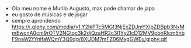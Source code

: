 - Ola meu nome é Murilo Augusto, mas pode chamar de japa
- eu gosto de músicas e de jogar
- sempre aprendendo
https://i.giphy.com/media/v1.Y2lkPTc5MGI3NjExZDJmYXlpZDBpb3NxMmEwcnA0cm9rOTV2NGtoc3k2djQzaHR2c3l1YyZlcD12MV9pbnRlcm5hbF9naWZfYnlfaWQmY3Q9dg/8XUDM7mFZ06MxgGWEu/giphy.gif
